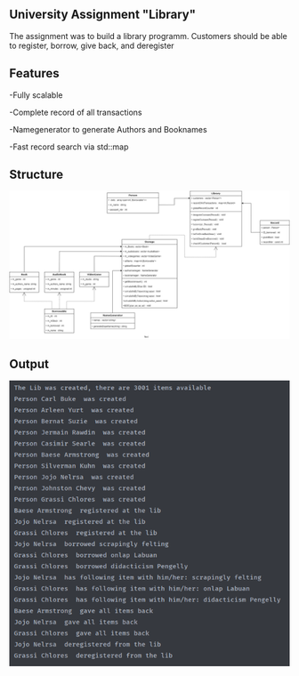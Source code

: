 
## University Assignment "Library"

The assignment was to build a library programm. Customers should be able to register, borrow,
give back, and deregister

## Features

-Fully scalable 

-Complete record of all transactions

-Namegenerator to generate Authors and Booknames

-Fast record search via std::map

## Structure

![OUTPUT](docs/Library.PNG)
 
## Output

![OUTPUT](docs/output.PNG)



